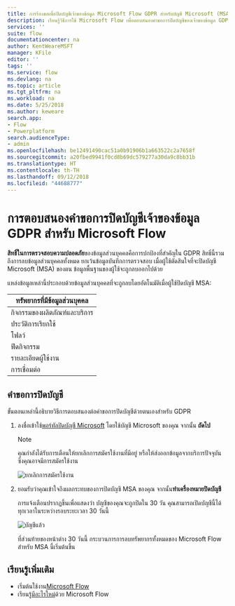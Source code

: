 ```yaml
---
title: การร้องขอเพื่อปิดบัญชีเจ้าของข้อมูล Microsoft Flow GDPR สำหรับบัญชี Microsoft (MSA) | Microsoft Docs
description: เรียนรู้วิธีการใช้ Microsoft Flow เพื่อตอบสนองคำขอการปิดบัญชีของเจ้าของข้อมูล GDPR สำหรับบัญชี Microsoft
services: ''
suite: flow
documentationcenter: na
author: KentWeareMSFT
manager: KFile
editor: ''
tags: ''
ms.service: flow
ms.devlang: na
ms.topic: article
ms.tgt_pltfrm: na
ms.workload: na
ms.date: 5/25/2018
ms.author: keweare
search.app:
- Flow
- Powerplatform
search.audienceType:
- admin
ms.openlocfilehash: be12491490cac51a0b91906b1a663522c2a7658f
ms.sourcegitcommit: a20fbed9941f0cd8b69dc579277a30da9c8bb31b
ms.translationtype: HT
ms.contentlocale: th-TH
ms.lasthandoff: 09/12/2018
ms.locfileid: "44688777"
---
```

# <a name="responding-to-gdpr-data-subject-account-close-requests-for-microsoft-flow"></a>การตอบสนองคำขอการปิดบัญชีเจ้าของข้อมูล GDPR สำหรับ Microsoft Flow

**สิทธิ์ในการตรวจสอบความปลอดภัย**ของข้อมูลส่วนบุคคลคือการปกป้องที่สำคัญใน GDPR สิทธิ์นี้รวมถึงการลบข้อมูลส่วนบุคคลทั้งหมด ยกเว้นข้อมูลบันทึกการตรวจสอบ เมื่อผู้ใช้ตัดสินใจที่จะปิดบัญชี Microsoft (MSA) ของตน ข้อมูลพื้นฐานของผู้ใช้จะถูกลบออกไปด้วย

แหล่งข้อมูลเหล่านี้ประกอบด้วยข้อมูลส่วนบุคคลที่จะถูกลบโดยอัตโนมัติเมื่อผู้ใช้ปิดบัญชี MSA:

|ทรัพยากรที่มีข้อมูลส่วนบุคคล|
|------|
|กิจกรรมของผลิตภัณฑ์และบริการ|
|ประวัติการเรียกใช้|
|โฟลว์|
|ฟีดกิจกรรม|
|รายละเอียดผู้ใช้งาน|
|การเชื่อมต่อ|

## <a name="account-close-requests"></a>คำขอการปิดบัญชี

ขั้นตอนเหล่านี้อธิบายวิธีการตอบสนองต่อคำขอการปิดบัญชีด้วยตนเองสำหรับ GDPR

1. ลงชื่อเข้าใช้[พอร์ทัลปิดบัญชี Microsoft](http://go.microsoft.com/fwlink/?LinkId=523898) โดยใช้บัญชี Microsoft ของคุณ จากนั้น **ถัดไป**

    > [!NOTE]
    > คุณกำลังได้รับการเตือนให้ยกเลิกการสมัครใช้งานที่มีอยู่ หรือให้ส่งออกข้อมูลจากบริการปัจจุบัน ซึ่งคุณอาจมีการสมัครใช้งาน
    >
    >

    ![ยกเลิกการสมัครใช้งาน](./media/gdpr-dsr-delete-msa/accountclose.png)

1. ยอมรับว่าคุณเข้าใจถึงผลกระทบของการปิดบัญชี MSA ของคุณ จากนั้น**ทำเครื่องหมายปิดบัญชี**

    การแจ้งเตือนปรากฏขึ้นเพื่อแสดงว่า บัญชีของคุณจะถูกปิดใน 30 วัน คุณสามารถเปิดบัญชีนี้ได้ทุกเวลาในระหว่างรอบระยะเวลา 30 วันนี้

    ![บัญชีแล้ว](./media/gdpr-dsr-delete-msa/accountclosed.png)

    ที่ส่วนท้ายของหน้าต่าง 30 วันนี้ กระบวนการการลบทรัพยากรทั้งหมดของ Microsoft Flow สำหรับ MSA นี้เริ่มต้นขึ้น

## <a name="learn-more"></a>เรียนรู้เพิ่มเติม

* เริ่มต้นใช้งาน[Microsoft Flow](getting-started.md)
* เรียนรู้[มีอะไรใหม่](release-notes.md)ด้วย Microsoft Flow
